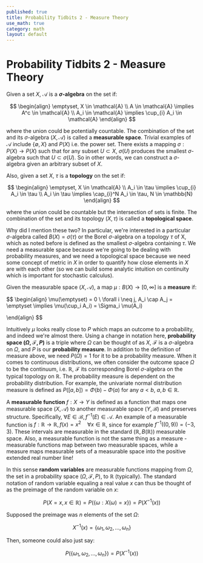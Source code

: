 ```yaml
---
published: true
title: Probability Tidbits 2 - Measure Theory
use_math: true
category: math
layout: default
---
```


# Probability Tidbits 2 - Measure Theory
Given a set $X$, $\mathcal{A}$ is a **$\sigma$-algebra** on the set if:

$$
\begin{align}
\emptyset, X \in \mathcal{A} \\
A \in \mathcal{A} \implies A^c \in \mathcal{A} \\
A_i \in \mathcal{A} \implies \cup_{i} A_i \in \mathcal{A}
\end{align}
$$

where the union could be potentially countable. The combination of the set and its $\sigma$-algebra $(X, \mathcal{A})$ is called a **measurable space**. Trivial examples of $\mathcal{A}$ include $\{\emptyset, X\}$ and $P(X)$ i.e. the power set. There exists a mapping $\sigma: P(X) \to P(X)$ such that for any subset $U \subset X$, $\sigma(U)$ produces the smallest $\sigma$-algebra such that $U \subset \sigma(U)$. So in other words, we can construct a $\sigma$-algebra given an arbitrary subset of $X$.

Also, given a set $X$, $\tau$ is a **topology** on the set if:

$$
\begin{align}
\emptyset, X \in \mathcal{A} \\
A_i \in \tau \implies \cup_{i} A_i \in \tau \\
A_i \in \tau \implies \cap_{i}^N A_i \in \tau, N \in \mathbb{N}
\end{align}
$$

where the union could be countable but the intersection of sets is finite. The combination of the set and its topology $(X, \tau)$ is called a **topological space**. 

Why did I mention these two? In particular, we're interested in a particular $\sigma$-algebra called $B(X) = \sigma(\tau)$ or the Borel $\sigma$-algebra on a topology $\tau$ of X, which as noted before is defined as the smallest $\sigma$-algebra containing $\tau$. We need a measurable space because we're going to be dealing with probability measures, and we need a topological space because we need some concept of metric in $X$ in order to quantify how close elements in $X$ are with each other (so we can build some analytic intuition on continuity which is important for stochastic calculus).

Given the measurable space $(X, \mathcal{A})$, a map $\mu: B(X) \to [0, \infty]$ is a **measure** if:

$$
\begin{align}
\mu(\emptyset) = 0 \\
\forall i \neq j, A_i \cap A_j = \emptyset \implies \mu(\cup_i A_i) = \Sigma_i \mu(A_i)

\end{align}
$$

Intuitively $\mu$ looks really close to $P$ which maps an outcome to a probability, and indeed we're almost there. Using a change in notation here, **probability space $(\Omega, \mathcal{F}, P)$** is a triple where $\Omega$ can be thought of as $X$, $\mathcal{F}$ is a $\sigma$-algebra on $\Omega$, and $P$ is our **probability measure**. In addition to the definition of measure above, we need $P(\Omega) = 1$ for it to be a probability measure. When it comes to continuous distributions, we often consider the outcome space $\Omega$ to be the continuum, i.e. $\mathbb{R}$, $\mathcal{F}$ its corresponding Borel $\sigma$-algebra on the typical topology on $\mathbb{R}$. The probability measure is dependent on the probability distribution. For example, the univariate normal distribution measure is defined as $P([a,b]) = \Phi(b) - \Phi(a)$ for any $a < b$, $a,b \in \mathbb{R}$.

A **measurable function** $f: X \to Y$ is defined as a function that maps one measurable space $(X, \mathcal{A})$ to another measurable space $(Y, \mathcal{B})$ and preserves structure. Specifically, $\forall E \in \mathcal{B}, f^{-1}(E) \in \mathcal{A}$. An example of a measurable function is $f:\mathbb{R} \to \mathbb{R}, f(x) = x^2 \quad \forall x \in \mathbb{R}$, since for example $f^{-1}((0, 9)) = (-3, 3)$. These intervals are measurable in the standard $(\mathbb{R}, B(\mathbb{R}))$ measurable space. Also, a measurable function is not the same thing as a measure - measurable functions map between two measurable spaces, while a measure maps measurable sets of a measurable space into the positive extended real number line!

In this sense **random variables** are measurable functions mapping from $\Omega$, the set in a probability space $(\Omega, \mathcal{F}, P)$, to $\mathbb{R}$ (typically). The standard notation of random variable equaling a real value $x$ can thus be thought of as the preimage of the random variable on $x$:

$$
P(X = x, x\in \mathbb{R}) = P(\{\omega : X(\omega) = x\}) = P(X^{-1}(x))
$$

Supposed the preimage was $n$ elements of the set $\Omega$:

$$
X^{-1}(x) = \{\omega_1, \omega_2, ..., \omega_n\}
$$

Then, someone could also just say:

$$
P(\{\omega_1, \omega_2, ..., \omega_n\}) = P(X^{-1}(x))
$$
<script src="https://utteranc.es/client.js" repo="OneRaynyDay/oneraynyday.github.io" issue-term="pathname" theme="github-light" crossorigin="anonymous" async> </script>
